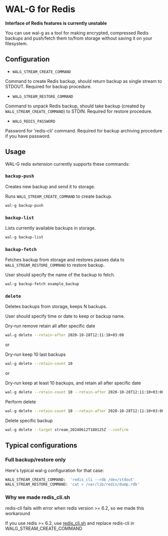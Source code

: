 # WAL-G for Redis

**Interface of Redis features is currently unstable**

You can use wal-g as a tool for making encrypted, compressed Redis backups and push/fetch them to/from storage without saving it on your filesystem.

Configuration
-------------

* `WALG_STREAM_CREATE_COMMAND`

Command to create Redis backup, should return backup as single stream to STDOUT. Required for backup procedure.

* `WALG_STREAM_RESTORE_COMMAND`

Command to unpack Redis backup, should take backup (created by `WALG_STREAM_CREATE_COMMAND`)
to STDIN. Required for restore procedure.

* `WALG_REDIS_PASSWORD`

Password for 'redis-cli' command. Required for backup archiving procedure if you have password.

Usage
-----

WAL-G redis extension currently supports these commands:

### ``backup-push``

Creates new backup and send it to storage.

Runs `WALG_STREAM_CREATE_COMMAND` to create backup.

```bash
wal-g backup-push
```

### `backup-list`

Lists currently available backups in storage.

```bash
wal-g backup-list
```

### `backup-fetch`

Fetches backup from storage and restores passes data to `WALG_STREAM_RESTORE_COMMAND` to restore backup.

User should specify the name of the backup to fetch.

```bash
wal-g backup-fetch example_backup
```

### `delete`

Deletes backups from storage, keeps N backups.

User should specify time or date to keep or backup name.

Dry-run remove retain all after specific date
```bash
wal-g delete --retain-after 2020-10-28T12:11:10+03:00
```

or

Dry-run keep 10 last backups
```bash
wal-g delete --retain-count 10
```

or

Dry-run keep at least 10 backups, and retain all after specific date
```bash
wal-g delete --retain-count 10 --retain-after 2020-10-28T12:11:10+03:00
```


Perform delete
```bash
wal-g delete --retain-count 10 --retain-after 2020-10-28T12:11:10+03:00 --confirm
```

Delete specific backup
```bash
wal-g delete --target stream_20240612T180125Z --confirm
```

Typical configurations
-----

### Full backup/restore only

Here's typical wal-g configuration for that case:
```bash
WALG_STREAM_CREATE_COMMAND:  'redis_cli --rdb /dev/stdout'
WALG_STREAM_RESTORE_COMMAND: 'cat > /var/lib/redis/dump.rdb'
```

### Why we made redis_cli.sh
redis-cli fails with error when redis version >= 6.2, so we made this workaround

If you use redis >= 6.2, use [redis_cli.sh](https://github.com/wal-g/wal-g/blob/master/redis_cli.sh) and replace redis-cli in WALG_STREAM_CREATE_COMMAND
